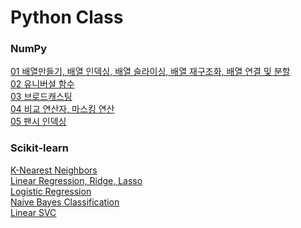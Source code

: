 # Python Class

### NumPy
[01 배열만들기, 배열 인덱싱, 배열 슬라이싱, 배열 재구조화, 배열 연결 및 분할](NumPy/NumPy_01.md) <br>
[02 유니버설 함수](NumPy/NumPy_02.md) <br>
[03 브로드캐스팅](NumPy/NumPy_03.md) <br>
[04 비교 연산자, 마스킹 연산](NumPy/NumPy_04.md) <br>
[05 팬시 인덱싱](NumPy/NumPy_04.md) <br>


### Scikit-learn
[K-Nearest Neighbors](Scikit-learn/MachineLearning_K_Nearest_Neighbors.md) <br>
[Linear Regression, Ridge, Lasso](Scikit-learn/MachineLearning_Linear.md) <br>
[Logistic Regression](Scikit-learn/MachineLearning_Logistic_Regression.md) <br>
[Naive Bayes Classification](Scikit-learn/MachineLearning_Naive_Bayes_Classification.md) <br>
[Linear SVC](Scikit-learn/MachineLearning_LinearSVC.md) <br>
